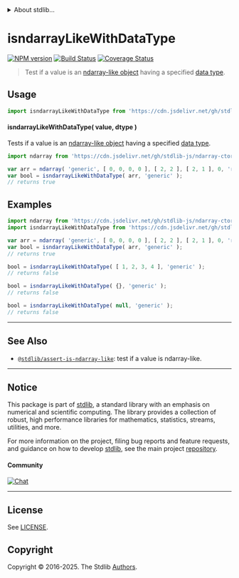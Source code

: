 <!--

@license Apache-2.0

Copyright (c) 2024 The Stdlib Authors.

Licensed under the Apache License, Version 2.0 (the "License");
you may not use this file except in compliance with the License.
You may obtain a copy of the License at

   http://www.apache.org/licenses/LICENSE-2.0

Unless required by applicable law or agreed to in writing, software
distributed under the License is distributed on an "AS IS" BASIS,
WITHOUT WARRANTIES OR CONDITIONS OF ANY KIND, either express or implied.
See the License for the specific language governing permissions and
limitations under the License.

-->


<details>
  <summary>
    About stdlib...
  </summary>
  <p>We believe in a future in which the web is a preferred environment for numerical computation. To help realize this future, we've built stdlib. stdlib is a standard library, with an emphasis on numerical and scientific computation, written in JavaScript (and C) for execution in browsers and in Node.js.</p>
  <p>The library is fully decomposable, being architected in such a way that you can swap out and mix and match APIs and functionality to cater to your exact preferences and use cases.</p>
  <p>When you use stdlib, you can be absolutely certain that you are using the most thorough, rigorous, well-written, studied, documented, tested, measured, and high-quality code out there.</p>
  <p>To join us in bringing numerical computing to the web, get started by checking us out on <a href="https://github.com/stdlib-js/stdlib">GitHub</a>, and please consider <a href="https://opencollective.com/stdlib">financially supporting stdlib</a>. We greatly appreciate your continued support!</p>
</details>

# isndarrayLikeWithDataType

[![NPM version][npm-image]][npm-url] [![Build Status][test-image]][test-url] [![Coverage Status][coverage-image]][coverage-url] <!-- [![dependencies][dependencies-image]][dependencies-url] -->

> Test if a value is an [ndarray-like object][@stdlib/assert/is-ndarray-like] having a specified [data type][@stdlib/ndarray/dtypes].



<section class="usage">

## Usage

```javascript
import isndarrayLikeWithDataType from 'https://cdn.jsdelivr.net/gh/stdlib-js/assert-is-ndarray-like-with-data-type@deno/mod.js';
```

#### isndarrayLikeWithDataType( value, dtype )

Tests if a value is an [ndarray-like object][@stdlib/assert/is-ndarray-like] having a specified [data type][@stdlib/ndarray/dtypes].

```javascript
import ndarray from 'https://cdn.jsdelivr.net/gh/stdlib-js/ndarray-ctor@deno/mod.js';

var arr = ndarray( 'generic', [ 0, 0, 0, 0 ], [ 2, 2 ], [ 2, 1 ], 0, 'row-major' );
var bool = isndarrayLikeWithDataType( arr, 'generic' );
// returns true
```

</section>

<!-- /.usage -->

<section class="examples">

## Examples

<!-- eslint no-undef: "error" -->

```javascript
import ndarray from 'https://cdn.jsdelivr.net/gh/stdlib-js/ndarray-ctor@deno/mod.js';
import isndarrayLikeWithDataType from 'https://cdn.jsdelivr.net/gh/stdlib-js/assert-is-ndarray-like-with-data-type@deno/mod.js';

var arr = ndarray( 'generic', [ 0, 0, 0, 0 ], [ 2, 2 ], [ 2, 1 ], 0, 'row-major' );
var bool = isndarrayLikeWithDataType( arr, 'generic' );
// returns true

bool = isndarrayLikeWithDataType( [ 1, 2, 3, 4 ], 'generic' );
// returns false

bool = isndarrayLikeWithDataType( {}, 'generic' );
// returns false

bool = isndarrayLikeWithDataType( null, 'generic' );
// returns false
```

</section>

<!-- /.examples -->

<!-- Section for related `stdlib` packages. Do not manually edit this section, as it is automatically populated. -->

<section class="related">

* * *

## See Also

-   <span class="package-name">[`@stdlib/assert-is-ndarray-like`][@stdlib/assert/is-ndarray-like]</span><span class="delimiter">: </span><span class="description">test if a value is ndarray-like.</span>

</section>

<!-- /.related -->

<!-- Section for all links. Make sure to keep an empty line after the `section` element and another before the `/section` close. -->


<section class="main-repo" >

* * *

## Notice

This package is part of [stdlib][stdlib], a standard library with an emphasis on numerical and scientific computing. The library provides a collection of robust, high performance libraries for mathematics, statistics, streams, utilities, and more.

For more information on the project, filing bug reports and feature requests, and guidance on how to develop [stdlib][stdlib], see the main project [repository][stdlib].

#### Community

[![Chat][chat-image]][chat-url]

---

## License

See [LICENSE][stdlib-license].


## Copyright

Copyright &copy; 2016-2025. The Stdlib [Authors][stdlib-authors].

</section>

<!-- /.stdlib -->

<!-- Section for all links. Make sure to keep an empty line after the `section` element and another before the `/section` close. -->

<section class="links">

[npm-image]: http://img.shields.io/npm/v/@stdlib/assert-is-ndarray-like-with-data-type.svg
[npm-url]: https://npmjs.org/package/@stdlib/assert-is-ndarray-like-with-data-type

[test-image]: https://github.com/stdlib-js/assert-is-ndarray-like-with-data-type/actions/workflows/test.yml/badge.svg?branch=main
[test-url]: https://github.com/stdlib-js/assert-is-ndarray-like-with-data-type/actions/workflows/test.yml?query=branch:main

[coverage-image]: https://img.shields.io/codecov/c/github/stdlib-js/assert-is-ndarray-like-with-data-type/main.svg
[coverage-url]: https://codecov.io/github/stdlib-js/assert-is-ndarray-like-with-data-type?branch=main

<!--

[dependencies-image]: https://img.shields.io/david/stdlib-js/assert-is-ndarray-like-with-data-type.svg
[dependencies-url]: https://david-dm.org/stdlib-js/assert-is-ndarray-like-with-data-type/main

-->

[chat-image]: https://img.shields.io/gitter/room/stdlib-js/stdlib.svg
[chat-url]: https://app.gitter.im/#/room/#stdlib-js_stdlib:gitter.im

[stdlib]: https://github.com/stdlib-js/stdlib

[stdlib-authors]: https://github.com/stdlib-js/stdlib/graphs/contributors

[umd]: https://github.com/umdjs/umd
[es-module]: https://developer.mozilla.org/en-US/docs/Web/JavaScript/Guide/Modules

[deno-url]: https://github.com/stdlib-js/assert-is-ndarray-like-with-data-type/tree/deno
[deno-readme]: https://github.com/stdlib-js/assert-is-ndarray-like-with-data-type/blob/deno/README.md
[umd-url]: https://github.com/stdlib-js/assert-is-ndarray-like-with-data-type/tree/umd
[umd-readme]: https://github.com/stdlib-js/assert-is-ndarray-like-with-data-type/blob/umd/README.md
[esm-url]: https://github.com/stdlib-js/assert-is-ndarray-like-with-data-type/tree/esm
[esm-readme]: https://github.com/stdlib-js/assert-is-ndarray-like-with-data-type/blob/esm/README.md
[branches-url]: https://github.com/stdlib-js/assert-is-ndarray-like-with-data-type/blob/main/branches.md

[stdlib-license]: https://raw.githubusercontent.com/stdlib-js/assert-is-ndarray-like-with-data-type/main/LICENSE

[@stdlib/assert/is-ndarray-like]: https://github.com/stdlib-js/assert-is-ndarray-like/tree/deno

[@stdlib/ndarray/dtypes]: https://github.com/stdlib-js/ndarray-dtypes/tree/deno

</section>

<!-- /.links -->
